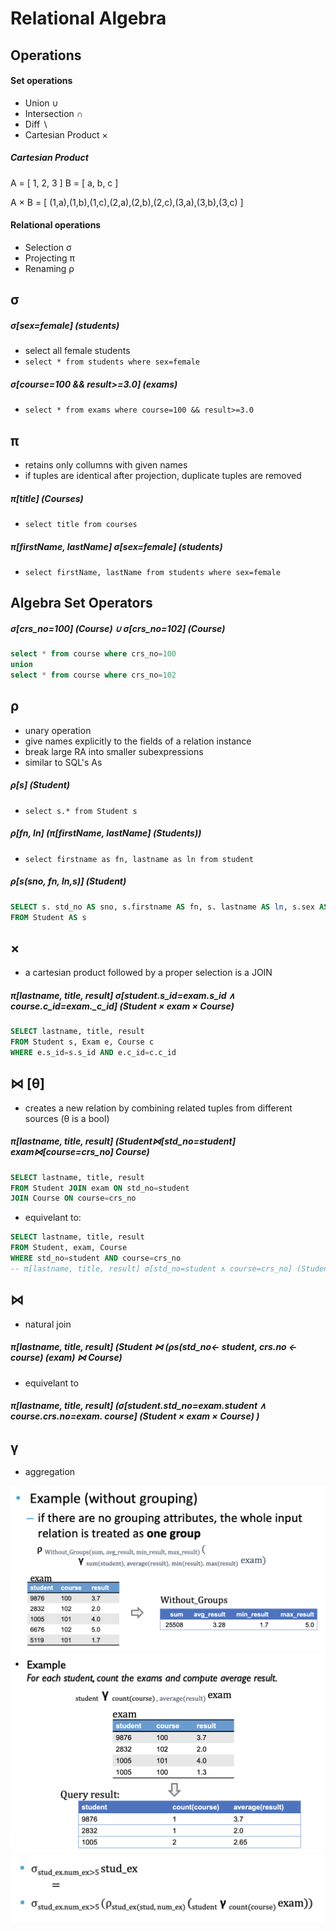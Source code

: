 # Relational Algebra

## Operations

#### Set operations
* Union ∪
* Intersection ∩
* Diff ∖
* Cartesian Product ×

##### Cartesian Product
A = [ 1, 2, 3 ]
B = [ a, b, c ]

A × B = [ (1,a),(1,b),(1,c),(2,a),(2,b),(2,c),(3,a),(3,b),(3,c) ]


#### Relational operations
* Selection σ
* Projecting π
* Renaming ρ

## σ 
##### σ[sex=female] (students)
* select all female students
* `select * from students where sex=female`

##### σ[course=100 && result>=3.0] (exams)
* `select * from exams where course=100 && result>=3.0`


## π
* retains only collumns with given names
* if tuples are identical after projection, duplicate tuples are removed

##### π[title] (Courses)
* `select title from courses`

##### π[firstName, lastName] σ[sex=female] (students)
* `select firstName, lastName from students where sex=female`


## Algebra Set Operators

##### σ[crs_no=100] (Course) ∪ σ[crs_no=102] (Course)
```sql
select * from course where crs_no=100
union
select * from course where crs_no=102
```

## ρ
* unary operation 
* give names explicitly to the fields of a relation instance
* break large RA into smaller subexpressions
* similar to SQL's As

##### ρ[s] (Student)
* `select s.* from Student s`

##### ρ[fn, ln] (π[firstName, lastName] (Students))
* `select firstname as fn, lastname as ln from student`

##### ρ[s(sno, fn, ln,s)] (Student)
```sql
SELECT s. std_no AS sno, s.firstname AS fn, s. lastname AS ln, s.sex AS s
FROM Student AS s
```


## ×
* a cartesian product followed by a proper selection is a JOIN

##### π[lastname, title, result] σ[student.s_id=exam.s_id ∧ course.c_id=exam._c_id] (Student × exam × Course)

```sql
SELECT lastname, title, result
FROM Student s, Exam e, Course c
WHERE e.s_id=s.s_id AND e.c_id=c.c_id
```


##  ⋈ [θ]
* creates a new relation by combining related tuples from different sources (θ is a bool)

##### π[lastname, title, result] (Student⋈[std_no=student] exam⋈[course=crs_no] Course) 
```sql
SELECT lastname, title, result
FROM Student JOIN exam ON std_no=student
JOIN Course ON course=crs_no
```
* equivelant to:
```sql
SELECT lastname, title, result
FROM Student, exam, Course
WHERE std_no=student AND course=crs_no
-- π[lastname, title, result] σ[std_no=student ∧ course=crs_no] (Student × exam × Course)
```

## ⋈
* natural join

##### π[lastname, title, result] (Student ⋈ (ρs(std_no<- student, crs.no <- course) (exam) ⋈ Course)
* equivelant to
##### π[lastname, title, result] (σ[student.std_no=exam.student ∧ course.crs.no=exam. course] (Student × exam × Course) )


## γ
* aggregation
<img src="imgs/aggregation1.png">
<img src="imgs/aggregation2.png">
<img src="imgs/aggregation3.png">

